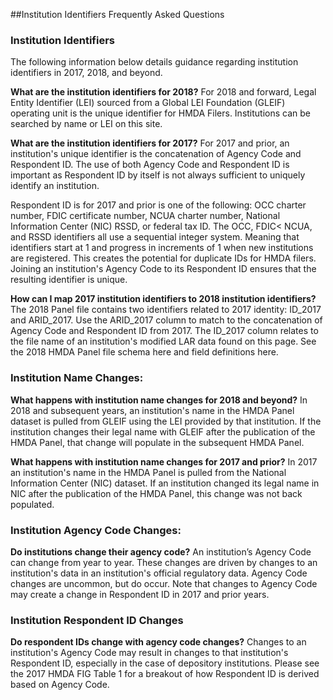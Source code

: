 ##Institution Identifiers Frequently Asked Questions

### Institution Identifiers
The following information below details guidance regarding institution identifiers in 2017, 2018, and beyond. 

**What are the institution identifiers for 2018?** 
For 2018 and forward, Legal Entity Identifier (LEI) sourced from a Global LEI Foundation (GLEIF) operating unit is the unique identifier for HMDA Filers. Institutions can be searched by name or LEI on this site.

**What are the institution identifiers for 2017?** 
For 2017 and prior, an institution's unique identifier is the concatenation of Agency Code and Respondent ID. The use of both Agency Code and Respondent ID is important as Respondent ID by itself is not always sufficient to uniquely identify an institution.

Respondent ID is for 2017 and prior is one of the following: OCC charter number, FDIC certificate number, NCUA charter number, National Information Center (NIC) RSSD, or federal tax ID. The OCC, FDIC< NCUA, and RSSD identifiers all use a sequential integer system. Meaning that identifiers start at 1 and progress in increments of 1 when new institutions are registered. This creates the potential for duplicate IDs for HMDA filers. Joining an institution's Agency Code to its Respondent ID ensures that the resulting identifier is unique.

**How can I map 2017 institution identifiers to 2018 institution identifiers?**
The 2018 Panel file contains two identifiers related to 2017 identity: ID_2017 and ARID_2017. Use the ARID_2017 column to match to the concatenation of Agency Code and Respondent ID from 2017. The ID_2017 column relates to the file name of an institution's modified LAR data found on this page.
See the 2018 HMDA Panel file schema here and field definitions here.

### Institution Name Changes:

**What happens with institution name changes for 2018 and beyond?**
In 2018 and subsequent years, an institution's name in the HMDA Panel dataset is pulled from GLEIF using the LEI provided by that institution. If the institution changes their legal name with GLEIF after the publication of the HMDA Panel, that change will populate in the subsequent HMDA Panel.

**What happens with institution name changes for 2017 and prior?** 
In 2017 an institution's name in the HMDA Panel is pulled from the National Information Center (NIC) dataset. If an institution changed its legal name in NIC after the publication of the HMDA Panel, this change was not back populated.

### Institution Agency Code Changes:
**Do institutions change their agency code?** 
An institution’s Agency Code can change from year to year. These changes are driven by changes to an institution's data in an institution's official regulatory data. Agency Code changes are uncommon, but do occur. Note that changes to Agency Code may create a change in Respondent ID in 2017 and prior years.

### Institution Respondent ID Changes
**Do respondent IDs change with agency code changes?** 
Changes to an institution's Agency Code may result in changes to that institution's Respondent ID, especially in the case of depository institutions. Please see the 2017 HMDA FIG Table 1 for a breakout of how Respondent ID is derived based on Agency Code.
